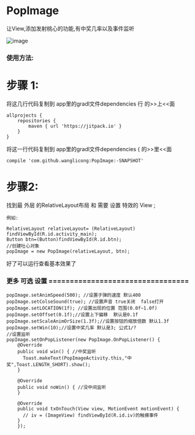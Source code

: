 # PopImage
让View,添加发射桃心的功能,有中奖几率以及事件监听

![image](https://github.com/wanglicong/PopImage/blob/master/demo.gif)  


### 使用方法:

# 步骤 1:
将这几行代码复制到 app里的gradl文件dependencies 行 的>>上<<面

    allprojects {
        repositories {
            maven { url 'https://jitpack.io' }
        }
    }
将这一行代码复制到 app里的gradl文件dependencies { 的>>里<<面

    compile 'com.github.wanglicong:PopImage:-SNAPSHOT'



# 步骤2:
找到最 外层 的RelativeLayout布局  和 需要 设置 特效的 View ;

    例如:
    
    RelativeLayout relativeLayout= (RelativeLayout) findViewById(R.id.activity_main);
    Button btn=(Button)findViewById(R.id.btn);
    //创建吐心对象
    popImage = new PopImage(relativeLayout, btn);
    

好了可以运行查看基本效果了



### 更多 可选  设置 =================================
 
    popImage.setAnimSpeed(500); //设置子弹的速度 默认400
    popImage.setColseSound(true); //设置声音 true关闭  false打开
    popImage.setLOCATION(1f); //设置出现的位置 范围(0.0f~1.0f)
    popImage.setOffset(0.1f);//设置上下偏移  默认是0.1f
    popImage.setScaleAnimOrSize(1.3f);//设置按钮的缩放倍数 默认1.3f
    popImage.setWin(10);//设置中奖几率 默认是3; 公式1/?
    //设置监听
    popImage.setOnPopListener(new PopImage.OnPopListener() {
        @Override
        public void win() { //中奖监听
          Toast.makeText(PopImageActivity.this,"中奖",Toast.LENGTH_SHORT).show();
        }

        @Override
        public void noWin() { //没中间监听
        }

        @Override
        public void txOnTouch(View view, MotionEvent motionEvent) {
          // iv = (ImageView) findViewById(R.id.iv)的触摸事件
        }
        });







